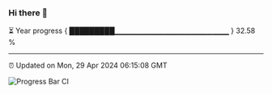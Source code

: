### Hi there 👋

⏳ Year progress { █████████▁▁▁▁▁▁▁▁▁▁▁▁▁▁▁▁▁▁▁▁▁ } 32.58 %

---

⏰ Updated on Mon, 29 Apr 2024 06:15:08 GMT

![Progress Bar CI](https://github.com/liununu/liununu/workflows/Progress%20Bar%20CI/badge.svg)
